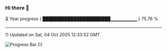 ### Hi there 👋

⏳ Year progress { ██████████████████████▁▁▁▁▁▁▁▁ } 75.76 %

---

⏰ Updated on Sat, 04 Oct 2025 12:33:52 GMT

![Progress Bar CI](https://github.com/liununu/liununu/workflows/Progress%20Bar%20CI/badge.svg)
